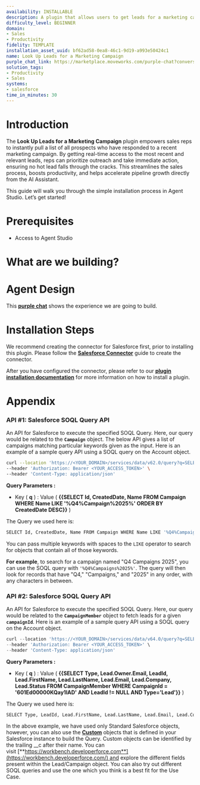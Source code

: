 ```yaml
---
availability: INSTALLABLE
description: A plugin that allows users to get leads for a marketing campaign in Salesforce.
difficulty_level: BEGINNER
domain:
- Sales
- Productivity
fidelity: TEMPLATE
installation_asset_uuid: bf62ad58-0ea8-46c1-9d19-a993e50424c1
name: Look Up Leads for a Marketing Campaign
purple_chat_link: https://marketplace.moveworks.com/purple-chat?conversation=%7B%22messages%22%3A%5B%7B%22role%22%3A%22user%22%2C%22parts%22%3A%5B%7B%22richText%22%3A%22%3Cp+xmlns%3D%5C%22http%3A%2F%2Fwww.w3.org%2F1999%2Fxhtml%5C%22%3Ewhat+are+the+leads+for+Q2+2025+Global+campaigns%3F%3C%2Fp%3E%22%7D%5D%7D%2C%7B%22role%22%3A%22assistant%22%2C%22parts%22%3A%5B%7B%22reasoningSteps%22%3A%5B%7B%22status%22%3A%22success%22%2C%22richText%22%3A%22Searching+Salesforce+for+campaigns+matching+%27Q2+2025+Global%27.%22%7D%5D%7D%2C%7B%22richText%22%3A%22%3Cp+xmlns%3D%5C%22http%3A%2F%2Fwww.w3.org%2F1999%2Fxhtml%5C%22%3EThere+are+multiple+Q2+2025+Global+campaigns+available.+Please+select+which+campaign+you+want+to+see+leads+for%3A%3C%2Fp%3E%3Cp+xmlns%3D%5C%22http%3A%2F%2Fwww.w3.org%2F1999%2Fxhtml%5C%22%3E%3Cstrong%3E1.%3C%2Fstrong%3E+Q2-2025-Global-Outreach+%28ID%3A+C-010%29%3C%2Fp%3E%3Cp+xmlns%3D%5C%22http%3A%2F%2Fwww.w3.org%2F1999%2Fxhtml%5C%22%3E%3Cstrong%3E2.%3C%2Fstrong%3E+Q2-2025-Global-Partner-Enablement+%28ID%3A+C-011%29%3C%2Fp%3E%3Cp+xmlns%3D%5C%22http%3A%2F%2Fwww.w3.org%2F1999%2Fxhtml%5C%22%3E%3Cstrong%3E3.%3C%2Fstrong%3E+Q2-2025-Global-Product-Launch+%28ID%3A+C-012%29%3C%2Fp%3E%22%7D%5D%7D%2C%7B%22role%22%3A%22user%22%2C%22parts%22%3A%5B%7B%22richText%22%3A%221%22%7D%5D%7D%2C%7B%22role%22%3A%22assistant%22%2C%22parts%22%3A%5B%7B%22reasoningSteps%22%3A%5B%7B%22status%22%3A%22success%22%2C%22richText%22%3A%22Fetching+leads+for+Q2-2025-Global-Outreach+%28C-010%29.%22%7D%5D%7D%2C%7B%22richText%22%3A%22%3Cp+xmlns%3D%5C%22http%3A%2F%2Fwww.w3.org%2F1999%2Fxhtml%5C%22%3EHere+are+the+leads+found+for+the+%3Cstrong%3EQ2-2025-Global-Outreach%3C%2Fstrong%3E+campaign%3A%3C%2Fp%3E%3Cul+xmlns%3D%5C%22http%3A%2F%2Fwww.w3.org%2F1999%2Fxhtml%5C%22%3E%3Cli%3E%3Cp%3E%3Cstrong%3EEleanor+Vance%3C%2Fstrong%3E+%28Data+Solutions+Corp%29+-+eleanor.vance%40example.com+-+Status%3A+New%3C%2Fp%3E%3C%2Fli%3E%3Cli%3E%3Cp%3E%3Cstrong%3EMarcus+Chen%3C%2Fstrong%3E+%28Quantum+Innovations%29+-+marcus.chen%40example.com+-+Status%3A+Contacted%3C%2Fp%3E%3C%2Fli%3E%3Cli%3E%3Cp%3E%3Cstrong%3ESophia+Garcia%3C%2Fstrong%3E+%28Global+Connect+Ltd%29+-+sophia.garcia%40example.com+-+Status%3A+Qualified%3C%2Fp%3E%3C%2Fli%3E%3Cli%3E%3Cp%3E%3Cstrong%3EDavid+Lee%3C%2Fstrong%3E+%28NextGen+Technologies%29+-+david.lee%40example.com+-+Status%3A+Engaged%3C%2Fp%3E%3C%2Fli%3E%3C%2Ful%3E%3Cp+xmlns%3D%5C%22http%3A%2F%2Fwww.w3.org%2F1999%2Fxhtml%5C%22%3E%3C%2Fp%3E%3Cp+xmlns%3D%5C%22http%3A%2F%2Fwww.w3.org%2F1999%2Fxhtml%5C%22%3EThere+are+many+more+leads+in+this+campaign.+If+you+need+the+full+list+or+more+details+about+any+specific+lead%2C+let+me+know%21%3C%2Fp%3E%22%7D%5D%7D%5D%7D
solution_tags:
- Productivity
- Sales
systems:
- salesforce
time_in_minutes: 30
---
```


# **Introduction**

The **Look Up Leads for a Marketing Campaign** plugin empowers sales reps to instantly pull a list of all prospects who have responded to a recent marketing campaign. By getting real-time access to the most recent and relevant leads, reps can prioritize outreach and take immediate action, ensuring no hot lead falls through the cracks. This streamlines the sales process, boosts productivity, and helps accelerate pipeline growth directly from the AI Assistant.

This guide will walk you through the simple installation process in Agent Studio. Let’s get started!

# **Prerequisites**

- Access to Agent Studio

# **What are we building?**

# **Agent Design**

This [**purple chat**](https://marketplace.moveworks.com/purple-chat?conversation=%7B%22messages%22%3A%5B%7B%22role%22%3A%22user%22%2C%22parts%22%3A%5B%7B%22richText%22%3A%22%3Cp+xmlns%3D%5C%22http%3A%2F%2Fwww.w3.org%2F1999%2Fxhtml%5C%22%3Ewhat+are+the+leads+for+Q2+2025+Global+campaigns%3F%3C%2Fp%3E%22%7D%5D%7D%2C%7B%22role%22%3A%22assistant%22%2C%22parts%22%3A%5B%7B%22reasoningSteps%22%3A%5B%7B%22status%22%3A%22success%22%2C%22richText%22%3A%22Searching+Salesforce+for+campaigns+matching+%27Q2+2025+Global%27.%22%7D%5D%7D%2C%7B%22richText%22%3A%22%3Cp+xmlns%3D%5C%22http%3A%2F%2Fwww.w3.org%2F1999%2Fxhtml%5C%22%3EThere+are+multiple+Q2+2025+Global+campaigns+available.+Please+select+which+campaign+you+want+to+see+leads+for%3A%3C%2Fp%3E%3Cp+xmlns%3D%5C%22http%3A%2F%2Fwww.w3.org%2F1999%2Fxhtml%5C%22%3E%3Cstrong%3E1.%3C%2Fstrong%3E+Q2-2025-Global-Outreach+%28ID%3A+C-010%29%3C%2Fp%3E%3Cp+xmlns%3D%5C%22http%3A%2F%2Fwww.w3.org%2F1999%2Fxhtml%5C%22%3E%3Cstrong%3E2.%3C%2Fstrong%3E+Q2-2025-Global-Partner-Enablement+%28ID%3A+C-011%29%3C%2Fp%3E%3Cp+xmlns%3D%5C%22http%3A%2F%2Fwww.w3.org%2F1999%2Fxhtml%5C%22%3E%3Cstrong%3E3.%3C%2Fstrong%3E+Q2-2025-Global-Product-Launch+%28ID%3A+C-012%29%3C%2Fp%3E%22%7D%5D%7D%2C%7B%22role%22%3A%22user%22%2C%22parts%22%3A%5B%7B%22richText%22%3A%221%22%7D%5D%7D%2C%7B%22role%22%3A%22assistant%22%2C%22parts%22%3A%5B%7B%22reasoningSteps%22%3A%5B%7B%22status%22%3A%22success%22%2C%22richText%22%3A%22Fetching+leads+for+Q2-2025-Global-Outreach+%28C-010%29.%22%7D%5D%7D%2C%7B%22richText%22%3A%22%3Cp+xmlns%3D%5C%22http%3A%2F%2Fwww.w3.org%2F1999%2Fxhtml%5C%22%3EHere+are+the+leads+found+for+the+%3Cstrong%3EQ2-2025-Global-Outreach%3C%2Fstrong%3E+campaign%3A%3C%2Fp%3E%3Cul+xmlns%3D%5C%22http%3A%2F%2Fwww.w3.org%2F1999%2Fxhtml%5C%22%3E%3Cli%3E%3Cp%3E%3Cstrong%3EEleanor+Vance%3C%2Fstrong%3E+%28Data+Solutions+Corp%29+-+eleanor.vance%40example.com+-+Status%3A+New%3C%2Fp%3E%3C%2Fli%3E%3Cli%3E%3Cp%3E%3Cstrong%3EMarcus+Chen%3C%2Fstrong%3E+%28Quantum+Innovations%29+-+marcus.chen%40example.com+-+Status%3A+Contacted%3C%2Fp%3E%3C%2Fli%3E%3Cli%3E%3Cp%3E%3Cstrong%3ESophia+Garcia%3C%2Fstrong%3E+%28Global+Connect+Ltd%29+-+sophia.garcia%40example.com+-+Status%3A+Qualified%3C%2Fp%3E%3C%2Fli%3E%3Cli%3E%3Cp%3E%3Cstrong%3EDavid+Lee%3C%2Fstrong%3E+%28NextGen+Technologies%29+-+david.lee%40example.com+-+Status%3A+Engaged%3C%2Fp%3E%3C%2Fli%3E%3C%2Ful%3E%3Cp+xmlns%3D%5C%22http%3A%2F%2Fwww.w3.org%2F1999%2Fxhtml%5C%22%3E%3C%2Fp%3E%3Cp+xmlns%3D%5C%22http%3A%2F%2Fwww.w3.org%2F1999%2Fxhtml%5C%22%3EThere+are+many+more+leads+in+this+campaign.+If+you+need+the+full+list+or+more+details+about+any+specific+lead%2C+let+me+know%21%3C%2Fp%3E%22%7D%5D%7D%5D%7D) shows the experience we are going to build.

# **Installation Steps**

We recommend creating the connector for Salesforce first, prior to installing this plugin. Please follow the [**Salesforce Connector**](https://marketplace.moveworks.com/creator-studio/resources/connector/?id=salesforce) guide to create the connector.

After you have configured the connector, please refer to our [**plugin installation documentation**](https://help.moveworks.com/docs/ai-agent-marketplace-installation) for more information on how to install a plugin.

# **Appendix**

### **API #1: Salesforce SOQL Query API**

An API for Salesforce to execute the specified SOQL Query. Here, our query would be related to the **`Campaign`** object. The below API gives a list of campaigns matching particular keywords given as the input. Here is an example of a sample query API using a SOQL query on the Account object. 

```bash
curl --location 'https://<YOUR_DOMAIN>/services/data/v62.0/query?q=SELECT%20Id%2C%20CreatedDate%2C%20Name%20FROM%20Campaign%20WHERE%20Name%20LIKE%20%27%25Q4%Campaign%2025%25%27%20ORDER%20BY%20CreatedDate%20DESC' \
--header 'Authorization: Bearer <YOUR_ACCESS_TOKEN>' \
--header 'Content-Type: application/json'
```

**Query Parameters :**

- Key ( **q** ) : Value ( **{{SELECT Id, CreatedDate, Name FROM Campaign WHERE Name LIKE '%Q4%Campaign%2025%' ORDER BY CreatedDate DESC}}** )

The Query we used here is:

```bash
SELECT Id, CreatedDate, Name FROM Campaign WHERE Name LIKE '%Q4%Campaign%2025%' ORDER BY CreatedDate DESC
```

You can pass multiple keywords with spaces to the `LIKE` operator to search for objects that contain all of those keywords. 

**For example**, to search for a campaign named "Q4 Campaigns 2025", you can use the SOQL query with `'%Q4%Campaigns%2025%'`. The query will then look for records that have "Q4," "Campaigns," and "2025" in any order, with any characters in between.

### **API #2: Salesforce SOQL Query API**

An API for Salesforce to execute the specified SOQL Query. Here, our query would be related to the **`CampaignMember`** object to fetch leads for a given **`campaignId`**. Here is an example of a sample query API using a SOQL query on the Account object.

```jsx
curl --location 'https://<YOUR_DOMAIN>/services/data/v64.0/query?q=SELECT%2CType%2C%20Lead.Owner.Email%2C%20LeadId%2C%20Lead.FirstName%2C%20Lead.LastName%2C%20Lead.Email%2C%20Lead.Company%2C%20Lead.Status%20FROM%20CampaignMember%20WHERE%20CampaignId%20%3D%20%27601Ed00000KQay1IAD%27%20AND%20LeadId%20%21%3D%20NULL%20AND%20Type%3D%27Lead%27' \
--header 'Authorization: Bearer <YOUR_ACCESS_TOKEN>' \
--header 'Content-Type: application/json'
```

**Query Parameters :**

- Key ( **q** ) : Value ( **{{SELECT Type, Lead.Owner.Email, LeadId, Lead.FirstName, Lead.LastName, Lead.Email, Lead.Company, Lead.Status FROM CampaignMember WHERE CampaignId = '601Ed00000KQay1IAD' AND LeadId != NULL AND Type='Lead'}}** )

The Query we used here is:

```bash
SELECT Type, LeadId, Lead.FirstName, Lead.LastName, Lead.Email, Lead.Company, Lead.Status FROM CampaignMember WHERE CampaignId = '601Ed00000KQay1IAD' AND LeadId != NULL AND Type='Lead'
```

In the above example, we have used only Standard Salesforce objects, however, you can also use the [**Custom**](https://help.salesforce.com/s/articleView?id=sf.basics_object_types.htm&type=5) objects that is defined in your Salesforce instance to build the Query. Custom objects can be identified by the trailing __c after their name. You can visit [**https://workbench.developerforce.com**](https://workbench.developerforce.com/) and explore the different fields present within the Lead/Campaign object. You can also try out different SOQL queries and use the one which you think is a best fit for the Use Case.
